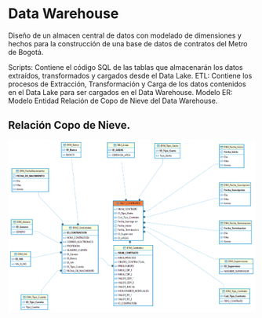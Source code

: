 # Data Warehouse
Diseño de un almacen central de datos con modelado de dimensiones y hechos para la construcción de una base de datos de contratos del Metro de Bogotá.

Scripts: Contiene el código SQL de las tablas que almacenarán los datos extraídos, transformados y cargados desde el Data Lake.
ETL: Contiene los procesos de Extracción, Transformación y Carga de los datos contenidos en el Data Lake para ser cargados en el Data Warehouse.
Modelo ER: Modelo Entidad Relación de Copo de Nieve del Data Warehouse.
## Relación Copo de Nieve.
![Screenshot of a comment on a GitHub issue showing an image, added in the Markdown, of an Octocat smiling and raising a tentacle.](SnowFlake_FACT_CONTRATOS.png)
